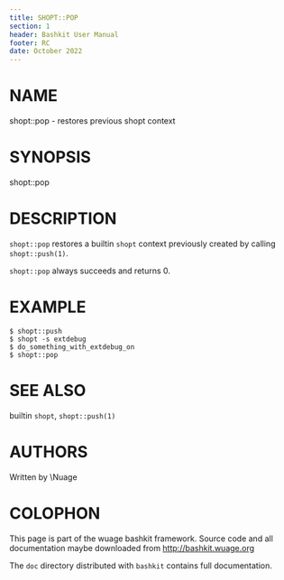 ```yaml
---
title: SHOPT::POP
section: 1
header: Bashkit User Manual
footer: RC
date: October 2022
---
```


# NAME

shopt::pop - restores previous shopt context

# SYNOPSIS

shopt::pop

# DESCRIPTION

`shopt::pop` restores a builtin `shopt` context previously created
by calling `shopt::push(1)`.

`shopt::pop` always succeeds and returns 0.

# EXAMPLE

    $ shopt::push
    $ shopt -s extdebug
    $ do_something_with_extdebug_on
    $ shopt::pop

# SEE ALSO

builtin `shopt`, `shopt::push(1)`

# AUTHORS
Written by \\Nuage

# COLOPHON
This page is part of the wuage bashkit framework. Source code and all
documentation maybe downloaded from <http://bashkit.wuage.org>

The `doc` directory distributed with `bashkit` contains full documentation.
